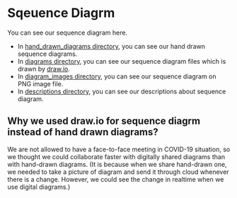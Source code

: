 # Sqeuence Diagrm
You can see our sequence diagram here.  
- In [hand_drawn_diagrams directory](https://github.com/2021-caucse-software-engineering/enhanced-library-management/tree/main/docs/SequenceDiagram/hand_drawn_diagrams), you can see our hand drawn sequence diagrams.
- In [diagrams directory](https://github.com/2021-caucse-software-engineering/enhanced-library-management/tree/main/docs/SequenceDiagram/diagrams), you can see our sequence diagram files which is drawn by [draw.io](https://app.diagrams.net/).
- In [diagram_images directory](https://github.com/2021-caucse-software-engineering/enhanced-library-management/tree/main/docs/SequenceDiagram/diagram_images), you can see our sequence diagram on PNG image file.
- In [descriptions directory](https://github.com/2021-caucse-software-engineering/enhanced-library-management/tree/main/docs/SequenceDiagram/descriptions), you can see our descriptions about sequence diagram.

## Why we used draw.io for sequence diagrm instead of hand drawn diagrams?
We are not allowed to have a face-to-face meeting in COVID-19 situation, so we thought we could collaborate faster with digitally shared diagrams than with hand-drawn diagrams. (It is because when we share hand-drawn one, we needed to take a picture of diagram and send it through cloud whenever there is a change. However, we could see the change in realtime when we use digital diagrams.)
